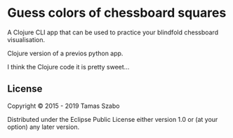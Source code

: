 # Guess colors of chessboard squares

A Clojure CLI app that can be used to practice your blindfold chessboard visualisation.

Clojure version of a previos python app.

I think the Clojure code it is pretty sweet...


## License

Copyright © 2015 - 2019 Tamas Szabo

Distributed under the Eclipse Public License either version 1.0 or (at
your option) any later version.
